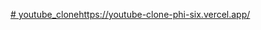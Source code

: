 [# youtube_clone](https://youtube-clone-phi-six.vercel.app/)https://youtube-clone-phi-six.vercel.app/
